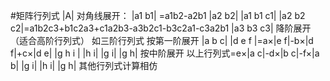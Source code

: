 

#矩阵行列式
|A|
对角线展开：
|a1 b1| =a1b2-a2b1
|a2 b2| 
|a1 b1 c1|
|a2 b2 c2|=a1b2c3+b1c2a3+c1a2b3-a3b2c1-b3c2a1-c3a2b1
|a3 b3 c3|
降阶展开（适合高阶行列式）
如三阶行列式 按第一阶展开
|a b c|
|d e f |=a×|e f|-b×|d f|+c×|d e| 
|g h i | |h i| |g i| |g h|
按中阶展开
以上行列式=e×|a c|-d×|b c|-f×|a b|
|g i| |h i| |g h|
其他行列式计算相仿










